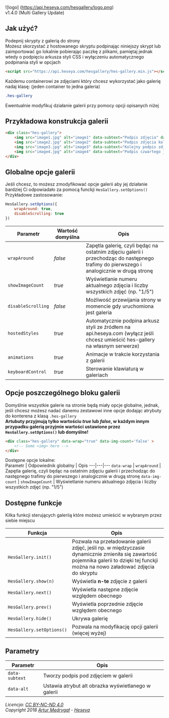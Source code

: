![logo] (https://api.heseya.com/hesgallery/logo.png)  
v1.4.0 (Multi Gallery Update)

## Jak użyć?
Podepnij skrypty z galerią do strony  
Możesz skorzystać z hostowanego skryptu podpinając niniejszy skrypt lub zaimportować go lokalnie pobierając paczkę z plikami, pamiętaj jednak wtedy o podpięciu arkusza styli CSS i wyłączeniu automatycznego podpinania styli w opcjach
```html
<script src="https://api.heseya.com/hesgallery/hes-gallery.min.js"></script>
```

Każdemu containerowi ze zdjęciami który chcesz wykorzystać jako galerię nadaj klasę: (jeden container to jedna galeria)
```css
.hes-gallery
```

Ewentualnie modyfikuj działanie galerii przy pomocy opcji opisanych niżej

## Przykładowa konstrukcja galerii
```html
<div class="hes-gallery">
    <img src="image1.jpg" alt="image1" data-subtext="Podpis zdjęcia" data-alt="tekst alternatywny" />
    <img src="image2.jpg" alt="image2" data-subtext="Podpis zdjęcia kolejnego" />
    <img src="image3.jpg" alt="image3" data-subtext="Kolejny podpis zdjęcia" />
    <img src="image4.jpg" alt="image4" data-subtext="Podpis czwartego już zdjęcia" />
</div>
```

## Globalne opcje galerii
Jeśli chcesz, to możesz zmodyfikować opcje galerii aby jej działanie bardziej Ci odpowiadało za pomocą funckji `HesGallery.setOptions()`  
Przykładowe zastosowanie:
```javascript
HesGallery.setOptions({
    wrapAround: true,
    disableScrolling: true
})
```

Parametr|Wartość domyślna|Opis
---|---|---
`wrapAround` | *false* | Zapętla galerię, czyli będąc na ostatnim zdjęciu galerii i przechodząc do następnego trafimy do pierwszego i analogicznie w drugą stronę
`showImageCount` | *true* | Wyświetlanie numeru aktualnego zdjęcia i liczby wszystkich zdjęć (np. "1/5")
`disableScrolling` | *false* | Możliwość przewijania strony w momencie gdy uruchomiona jest galeria
`hostedStyles` | *true* | Automatycznie podpina arkusz styli ze źródłem na api.heseya.com (wyłącz jeśli chcesz umieścić hes-gallery na własnym serwerze)
`animations` | *true* | Animacje w trakcie korzystania z galerii
`keyboardControl` | *true* | Sterowanie klawiaturą w galeriach

## Opcje poszczególnego bloku galerii
Domyślnie wszystkie galerie na stronie będą miały opcje globalne, jednak, jeśli chcesz możesz nadać danemu zestawowi inne opcje dodając atrybuty do konterena z klasą `.hes-gallery`  
**Artubuty przyjmują tylko wartościu *true* lub *false*, w każdym innym przypadku galerią przyjmie wartości ustawione przez `HesGallery.setOptions()` lub domyślne!**
```html
<div class="hes-gallery" data-wrap="true" data-img-count='false' >
    <!-- Some <img> here -->
</div>
```
Dostępne opcje lokalne:  
Parametr | Odpowiednik globalny | Opis
---|---|---
`data-wrap` | `wrapAround` | Zapętla galerię, czyli będąc na ostatnim zdjęciu galerii i przechodząc do następnego trafimy do pierwszego i analogicznie w drugą stronę
`data-img-count` | `showImageCount` | Wyświetlanie numeru aktualnego zdjęcia i liczby wszystkich zdjęć (np. "1/5")

## Dostępne funkcje
Kilka funkcji sterujących galeriią które możesz umieścić w wybranym przez siebie miejscu

Funkcja | Opis
---|---
`HesGallery.init()` | Pozwala na przeładowanie galerii zdjęć, jeśli np. w międzyczasie dynamicznie zmieniła się zawartość pojemnika galerii to dzięki tej funckji można na nowo załadować zdjęcia do skryptu
`HesGallery.show(n)` | Wyświetla **n-te** zdjęcie z galerii
`HesGallery.next()` | Wyświetla następne zdjęcie względem obecnego
`HesGallery.prev()` | Wyświetla poprzednie zdjęcie względem obecnego
`HesGallery.hide()` | Ukrywa galerię
`HesGallery.setOptions()` | Pozwala na modyfikację opcji galerii (więcej wyżej)

## Parametry <img>
Parametr | Opis
---|---
`data-subtext` | Tworzy podpis pod zdjęciem w galerii
`data-alt` | Ustawia atrybut alt obrazka wyświetlanego w galerii


*Licencja: [CC BY-NC-ND 4.0](https://creativecommons.org/licenses/by-nc-nd/4.0/)*  
*Copyright 2018 [Artur Mędrygał](mailto:amedrygal@heseya.com) - [Heseya](https://heseya.com)*